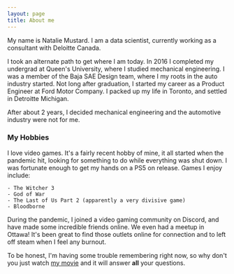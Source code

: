 ```yaml
---
layout: page
title: About me
---
```


My name is Natalie Mustard. I am a data scientist, currently working as a consultant with Deloitte Canada.

I took an alternate path to get where I am today. In 2016 I completed my undergrad at Queen's University, where I studied mechanical engineering. I was a member of the Baja SAE Design team, where I my roots in the auto industry started. Not long after graduation, I started my career as a Product Engineer at Ford Motor Company. I packed up my life in Toronto, and settled in Detroitte Michigan.

After about 2 years, I decided mechanical engineering and the automotive industry were not for me. 

### My Hobbies

I love video games. It's a fairly recent hobby of mine, it all started when the pandemic hit, looking for something to do while everything was shut down. I was fortunate enough to get my hands on a PS5 on release. Games I enjoy include:

    - The Witcher 3
    - God of War
    - The Last of Us Part 2 (apparently a very divisive game)
    - Bloodborne

During the pandemic, I joined a video gaming community on Discord, and have made some incredible friends online. We even had a meetup in Ottawa! It's been great to find those outlets online for connection and to left off steam when I feel any burnout.


To be honest, I'm having some trouble remembering right now, so why don't you just watch [my movie](https://en.wikipedia.org/wiki/The_Princess_Bride_%28film%29) and it will answer **all** your questions.
